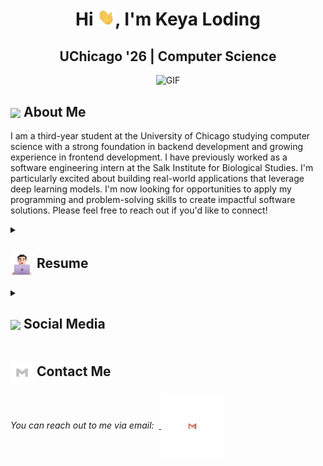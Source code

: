 <h1 align="center">Hi <img src="https://github.com/keyaloding/keyaloding/blob/main/icons/Hi.gif" width="28px"/>, I'm Keya Loding</h2>
<h2 align="center">
UChicago '26 | Computer Science
</h2>

<div align="center">
 <img alt="GIF" src="https://media.giphy.com/media/cFdHXXm5GhJsc/giphy.gif?cid=ecf05e47gk1528878r4j8py2luujr4sswa3ejtsw7cf7w94a&ep=v1_gifs_search&rid=giphy.gif&ct=g"/>
</div>

## <img align ='center' src="https://i.giphy.com/media/v1.Y2lkPTc5MGI3NjExdjh2dDM4bDhyYzM5NmppaHJ6dG56Mmh3bTkyanFkdWRvZ3R1cGoycSZlcD12MV9pbnRlcm5hbF9naWZfYnlfaWQmY3Q9ZQ/LOnt6uqjD9OexmQJRB/giphy.gif" width="37" /> About Me

I am a third-year student at the University of Chicago studying computer science with a strong foundation in backend development and growing experience in frontend development. I have previously worked as a software engineering intern at the Salk Institute for Biological Studies. I'm particularly excited about building real-world applications that leverage deep learning models. I'm now looking for opportunities to apply my programming and problem-solving skills to create impactful software solutions. Please feel free to reach out if you'd like to connect!

<details>
 <summary><h2> <img align="center" src="https://github.com/keyaloding/keyaloding/blob/main/icons/about.png" width="37" /> Resume</h2></summary>
 
 <details>
  <summary><h4> <img align="center" src="https://github.com/keyaloding/keyaloding/blob/main/icons/academics.gif"  width="29"/> Education</h2></summary>

  <span><img src="https://chen.uchicago.edu/files/2019/07/UChicago-logo.jpg" width="70"/> <p>**University of Chicago** | September 2022 - May 2026</p></span>
  <p>B.S. Computer Science, Specialization in Computer Systems</p>
  <p>Relevant Coursework:</p>
  - Systems Programming<br>
  - Computer Architecture<br>
  - Database Systems<br>
  - Theory of Algorithms<br>
  - Mathematical Foundations of Machine Learning<br>
  - Discrete Mathematics<br>
  - Linear Algebra<br>
  
</details>
 <details>
  <summary><h4> <img align="center" src="https://github.com/keyaloding/keyaloding/blob/main/icons/experience.gif"  width="29"/> Experience</h2></summary>

- **Software Engineering Intern** at the Salk Institute for Biological Studies | June 2024 - November 2024
  - Built a Python web app using Streamlit and pygfx that allows users to interact with real-time visualizations by offering a more interactive and dynamic experience
  - Integrated support for ‘.nwb’ data from Neurodata without Borders, enabling seamless data standardization for neurophysiology.
  - Implemented GUI trackpad support using the QtPy library, enhancing user experience and interaction.

- **Biomedical Informatics Intern** at the University of Chicago Department of Medicine | February 2024 - May 2024
  - Analyzed large-scale electronic biobanks to uncover the mechanisms of cardiovascular disease using longitudinal analysis, mixed-effect modeling, and regression
  - Used bioinformatics methods for population genetics studies, such as genome-wide association studies, QTL mapping, polygenetic risk prediction, and pleiotropy analysis

</details>

<details>
  <summary><h4> <img align="center" src="https://github.com/keyaloding/keyaloding/blob/main/icons/techstack.gif"  width="29"/> Tech Stack</h2></summary>

  #### Programming Languages
  ![Python](https://img.shields.io/badge/python-3670A0?style=for-the-badge&logo=python&logoColor=ffdd54)
  ![C](https://img.shields.io/badge/c-%2300599C.svg?style=for-the-badge&logo=c&logoColor=white)
  ![C++](https://img.shields.io/badge/c++-%2300599C.svg?style=for-the-badge&logo=c%2B%2B&logoColor=white)
  ![JavaScript](https://img.shields.io/badge/javascript-%23323330.svg?style=for-the-badge&logo=javascript&logoColor=%23F7DF1E)
  ![CSS3](https://img.shields.io/badge/css3-%231572B6.svg?style=for-the-badge&logo=css3&logoColor=white)
  ![HTML5](https://img.shields.io/badge/html5-%23E34F26.svg?style=for-the-badge&logo=html5&logoColor=white)

</details>

<details>
  <summary><h4> <img align="center" src="https://github.com/keyaloding/keyaloding/blob/main/icons/projects.gif"  width="29"/> Projects</h2></summary>

#### <a href="https://github.com/keyaloding/shell">Unix Shell</a> | C, Unix | February 2025

- Developed a Unix-like shell in C, implementing process creation and management with system calls
- Applied defensive programming techniques to handle invalid user input, prevent buffer overflows, and ensure robust error handling, improving the shell’s stability and security.
- Implemented input/output redirection to support file-based command execution and automated testing.
- Designed a modular architecture by structuring the shell’s core functionalities into separate components, making the codebase extensible for future enhancements such as piping and background process execution.

#### <a href="https://github.com/keyaloding/topsy-turvy">Topsy-Turvy</a> | C, C++, POSIX Threads, LLDB, Valgrind | December 2024

- Created a terminal-based game with efficient data structures including doubly linked lists and designed modular game logic using structs for scalable and maintainable code.
- Optimized memory usage by implementing bit-packing techniques and validated code integrity using Valgrind for memory leak detection.
- Improved performance and concurrency by leveraging pthreads for multithreading, ensuring responsive gameplay even with complex board state updates.
- Implemented unit testing with the Criterion framework and systematic debugging using LLDB

#### <a href="https://github.com/keyaloding/nasa-space-apps">2024 NASA Space Apps Challenge, Chicago</a> | Python | October 2024

- Designed a website during a 30-hour hackathon that allows users to explore an artificial version of Earth in which chemosynthesis sustains all life, using a 3D molecule visualizer, interactive food web builder, and interactive simulator that shows organisms found in oceanic depths
- Placed in the top 10 out of 71 teams.

</details>

</details>

<details>
  <summary><h2> <img align ='center' src='https://i.giphy.com/media/v1.Y2lkPTc5MGI3NjExaGtqdDdwN2oyNWJ4czlncHBkamJxaHcxYmVmcXY3a3I3MjRmYjBrbCZlcD12MV9pbnRlcm5hbF9naWZfYnlfaWQmY3Q9ZQ/kmUvauX8TMWg0OsqKW/giphy.gif' width ='37' /> Social Media</h2></summary>

<div style="display: flex; flex-direction: column; justify-content: center; align-items: center; ">
  <a href="https://github.com/keyaloding">
    <img align="center" src="https://github.com/keyaloding/keyaloding/blob/main/icons/Github.gif" width="70"/>
  </a>
  <a href="https://linkedin.com/in/keyaloding">
    <img align="center" src="https://github.com/keyaloding/keyaloding/blob/main/icons/Linkedin.gif" width="70"/>
  </a>
</div>

</details>

## <img align="center" src="https://github.com/keyaloding/keyaloding/blob/main/icons/Contact.gif"  width="37"/> Contact Me

<p>
 <i>You can reach out to me via email: </i>
&nbsp;<a href="mailto:contact.keyaloding@uchicago.edu">
     <img align="center" src="https://github.com/keyaloding/keyaloding/blob/main/icons/Gmail.gif"  width="100"/>
 </a>
</p>
